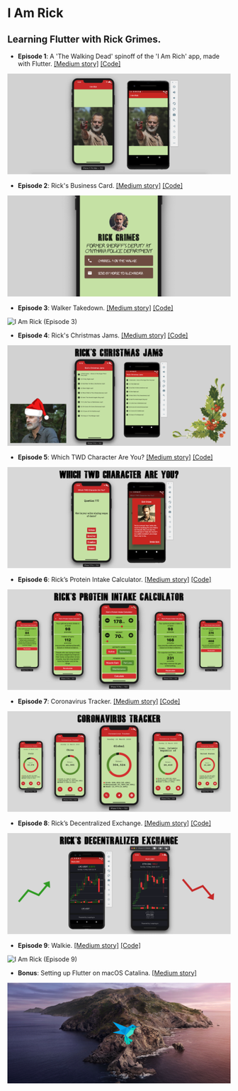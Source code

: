 # I Am Rick

## Learning Flutter with Rick Grimes.

- **Episode 1**: A 'The Walking Dead' spinoff of the 'I Am Rich' app, made with Flutter. [[Medium story]](https://medium.com/@alexandrosbaramilis/i-am-rick-417d8b35ac0) [[Code]](https://github.com/alexbaramilis/I-Am-Rick/tree/master/Episode%201)

![I Am Rick](screenshots/episode_1.png)

- **Episode 2**: Rick's Business Card. [[Medium story]](https://medium.com/@alexandrosbaramilis/i-am-rick-episode-2-74b6dd0e8642) [[Code]](https://github.com/alexbaramilis/I-Am-Rick/tree/master/Episode%202)

![I Am Rick (Episode 2)](screenshots/episode_2.png)

- **Episode 3**: Walker Takedown. [[Medium story]](https://medium.com/@alexandrosbaramilis/i-am-rick-episode-3-walker-takedown-b51fbde65bfa) [[Code]](https://github.com/alexbaramilis/I-Am-Rick/tree/master/Episode%203)

![I Am Rick (Episode 3)](screenshots/episode_3.png)

- **Episode 4**: Rick's Christmas Jams. [[Medium story]](https://medium.com/@alexandrosbaramilis/i-am-rick-episode-4-ricks-christmas-jams-dbe787a5f2f4?source=friends_link&sk=f15f3816a9bd21bcd05bfb7a95db1139) [[Code]](https://github.com/alexbaramilis/I-Am-Rick/tree/master/Episode%204)

![I Am Rick (Episode 4)](screenshots/episode_4.png)

- **Episode 5**: Which TWD Character Are You? [[Medium story]](https://medium.com/@alexandrosbaramilis/i-am-rick-episode-5-which-twd-character-are-you-8e36a4964662) [[Code]](https://github.com/alexbaramilis/I-Am-Rick/tree/master/Episode%205)

![I Am Rick (Episode 5)](screenshots/episode_5.png)

- **Episode 6**: Rick’s Protein Intake Calculator. [[Medium story]](https://medium.com/@alexandrosbaramilis/i-am-rick-episode-6-ricks-protein-intake-calculator-30c3b1305982) [[Code]](https://github.com/alexbaramilis/I-Am-Rick/tree/master/Episode%206)

![I Am Rick (Episode 6)](screenshots/episode_6.png)

- **Episode 7**: Coronavirus Tracker. [[Medium story]](https://medium.com/@alexandrosbaramilis/i-am-rick-episode-7-coronavirus-tracker-83f977187aad) [[Code]](https://github.com/alexbaramilis/I-Am-Rick/tree/master/Episode%207)

![I Am Rick (Episode 7)](screenshots/episode_7.png)

- **Episode 8**: Rick’s Decentralized Exchange. [[Medium story]](https://medium.com/@alexandrosbaramilis/i-am-rick-episode-8-ricks-decentralized-exchange-3c5326cb8e2e) [[Code]](https://github.com/alexbaramilis/I-Am-Rick/tree/master/Episode%208)

![I Am Rick (Episode 8)](screenshots/episode_8.png)

- **Episode 9**: Walkie. [[Medium story]](https://medium.com/@alexandrosbaramilis/i-am-rick-episode-9-walkie-556d264fcf09) [[Code]](https://github.com/alexbaramilis/I-Am-Rick/tree/master/Episode%209)

![I Am Rick (Episode 9)](screenshots/episode_9.png)

- **Bonus**: Setting up Flutter on macOS Catalina. [[Medium story]](https://medium.com/@alexandrosbaramilis/setting-up-flutter-on-macos-catalina-d023df8845ae)

![Setting up Flutter on macOS Catalina](screenshots/setting_up_flutter.jpg)

